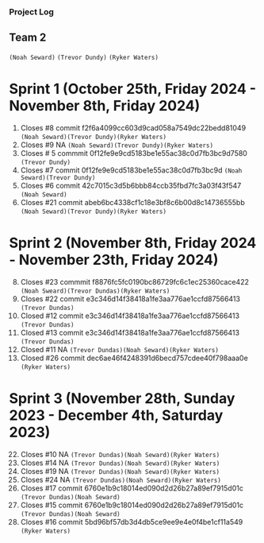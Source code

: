 ### Project Log
## Team 2

`(Noah Seward)`
`(Trevor Dundy)`
`(Ryker Waters)`


# Sprint 1 (October 25th, Friday 2024 - November 8th, Friday 2024)
1. Closes #8 commit f2f6a4099cc603d9cad058a7549dc22bedd81049 `(Noah Seward)(Trevor Dundy)(Ryker Waters)`
2. Closes #9 NA `(Noah Seward)(Trevor Dundy)(Ryker Waters)`
3. Closes # 5 commmit 0f12fe9e9cd5183be1e55ac38c0d7fb3bc9d7580 `(Trevor Dundy)`
4. Closes #7 commit 0f12fe9e9cd5183be1e55ac38c0d7fb3bc9d `(Noah Seward)(Trevor Dundy)`
5. Closes #6 commit 42c7015c3d5b6bbb84ccb35fbd7fc3a03f43f547 `(Noah Seward)`
6. Closes #21 commit abeb6bc4338cf1c18e3bf8c6b00d8c14736555bb `(Noah Seward)(Trevor Dundy)(Ryker Waters)`



# Sprint 2 (November 8th, Friday 2024 - November 23th, Friday 2024)
8. Closes #23 commmit f8876fc5fc0190bc86729fc6c1ec25360cace422 `(Noah Sweard)(Trevor Dundas)(Ryker Waters)`
9. Closes #22 commit e3c346d14f38418a1fe3aa776ae1ccfd87566413 `(Trevor Dundas)`
10. Closed #12 commit e3c346d14f38418a1fe3aa776ae1ccfd87566413 `(Trevor Dundas)`
11. Closed #13 commit e3c346d14f38418a1fe3aa776ae1ccfd87566413 `(Trevor Dundas)`
12. Closed #11 NA `(Trevor Dundas)(Noah Seward)(Ryker Waters)`
13. Closed #26 commit dec6ae46f4248391d6becd757cdee40f798aaa0e `(Ryker Waters)`



# Sprint 3 (November 28th, Sunday 2023 - December 4th, Saturday 2023)
22. Closes #10 NA `(Trevor Dundas)(Noah Seward)(Ryker Waters)`
23. Closes #14 NA `(Trevor Dundas)(Noah Seward)(Ryker Waters)`
24. Closes #19 NA `(Trevor Dundas)(Noah Seward)(Ryker Waters)`
25. Closes #24 NA `(Trevor Dundas)(Noah Seward)(Ryker Waters)`
26. Closes #17 commit 6760e1b9c18014ed090d2d26b27a89ef7915d01c `(Trevor Dundas)(Noah Seward)`
27. Closes #15 commit 6760e1b9c18014ed090d2d26b27a89ef7915d01c `(Trevor Dundas)(Noah Seward)`
28. Closes #16 commit 5bd96bf57db3d4db5ce9ee9e4e0f4be1cf11a549 `(Ryker Waters)`






